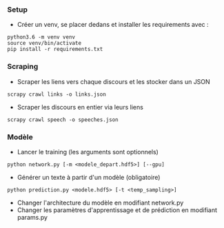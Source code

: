 ### Setup

* Créer un venv, se placer dedans et installer les requirements avec :
```
python3.6 -m venv venv
source venv/bin/activate
pip install -r requirements.txt
```

### Scraping

* Scraper les liens vers chaque discours et les stocker dans un JSON
```
scrapy crawl links -o links.json
```

* Scraper les discours en entier via leurs liens
```
scrapy crawl speech -o speeches.json
```

### Modèle

* Lancer le training (les arguments sont optionnels)
```
python network.py [-m <modele_depart.hdf5>] [--gpu]
```

* Générer un texte à partir d'un modèle (obligatoire)
```
python prediction.py <modele.hdf5> [-t <temp_sampling>]
```

* Changer l'architecture du modèle en modifiant network.py
* Changer les paramètres d'apprentissage et de prédiction en modifiant params.py
